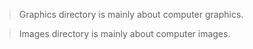 > Graphics directory is mainly about computer graphics.

> Images  directory is mainly about computer images.